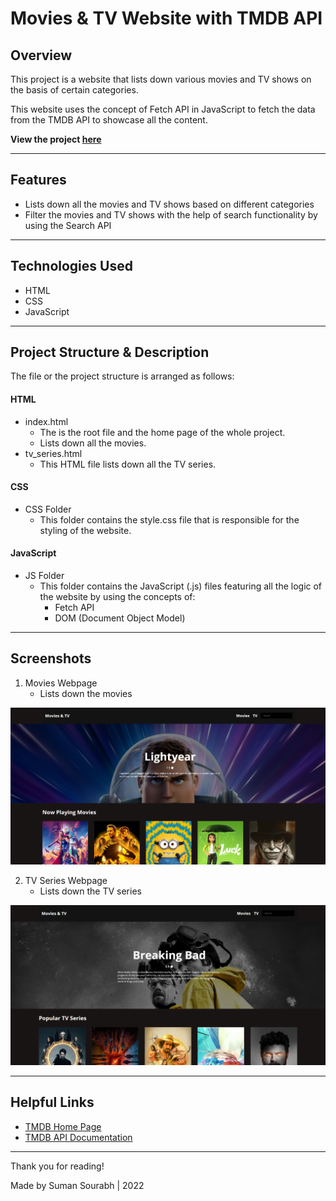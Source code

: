 <!-- Readme doc -->

# Movies & TV Website with TMDB API

## Overview

This project is a website that lists down various movies and TV shows on the basis of certain categories.  

This website uses the concept of Fetch API in JavaScript to fetch the data from the TMDB API to showcase all the content.

**View the project [here](https://sumansourabh14.github.io/Movies-TV-Website/)** 

---

## Features

* Lists down all the movies and TV shows based on different categories
* Filter the movies and TV shows with the help of search functionality by using the Search API

---

## Technologies Used

* HTML
* CSS
* JavaScript

---

## Project Structure & Description

The file or the project structure is arranged as follows:

#### HTML
* index.html
  * The is the root file and the home page of the whole project.
  * Lists down all the movies.
* tv_series.html
  * This HTML file lists down all the TV series.

#### CSS
* CSS Folder
  * This folder contains the style.css file that is responsible for the styling of the website.

#### JavaScript
* JS Folder
  * This folder contains the JavaScript (.js) files featuring all the logic of the website by using the concepts of:
    * Fetch API
    * DOM (Document Object Model)

---

## Screenshots

1. Movies Webpage
    * Lists down the movies

![](Images/Movies-&-TV-website-ss1.png)

2. TV Series Webpage
   * Lists down the TV series

![](Images/Movies-&-TV-website-Tv-webpage.png)

---

## Helpful Links

* [TMDB Home Page](https://www.themoviedb.org/)
* [TMDB API Documentation](https://www.themoviedb.org/documentation/api)

---

Thank you for reading!

Made by Suman Sourabh | 2022